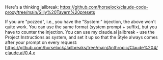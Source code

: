 Here's a thinking jailbreak: https://github.com/horselock/claude-code-proxy/tree/main/Silly%20Tavern%20presets

If you are "pozzed", i.e., you have the "System:" injection, the above won't quite work. You can use the same format (system prompt + suffix), but you have to counter the injection. You can use my claude.ai jailbreak - use the Project Instructions as system, and set it up so that the Style always comes after your prompt on every request: https://github.com/horselock/Jailbreaks/tree/main/Anthropic/Claude%204/claude.ai/0.4.x
